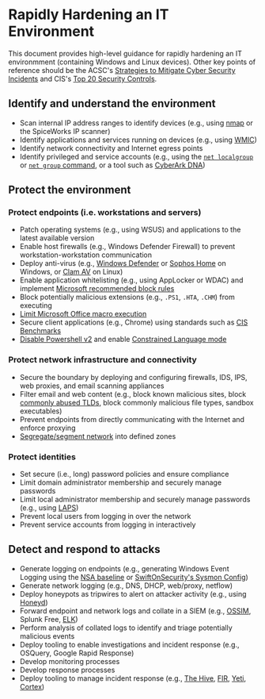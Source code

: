 # Rapidly Hardening an IT Environment

This document provides high-level guidance for rapidly hardening an IT environmment (containing Windows and Linux devices). Other key points of reference should be the ACSC's [Strategies to Mitigate Cyber Security Incidents](https://www.cyber.gov.au/publications/strategies-to-mitigate-cyber-security-incidents) and CIS's [Top 20 Security Controls](https://www.cisecurity.org/controls/cis-controls-list/).

## Identify and understand the environment
* Scan internal IP address ranges to identify devices (e.g., using [nmap](https://nmap.org/) or the SpiceWorks IP scanner)
* Identify applications and services running on devices (e.g., using [WMIC](https://helpdeskgeek.com/how-to/generate-a-list-of-installed-programs-in-windows/))
* Identify network connectivity and Internet egress points
* Identify privileged and service accounts (e.g., using the [`net localgroup`](https://superuser.com/questions/339071/where-can-i-see-the-list-of-administrators-in-windows-7) or [`net group` command](https://social.technet.microsoft.com/Forums/windows/en-US/455e7ec7-5d77-4fda-9b95-1eea0380fc49/how-to-find-users-who-have-local-administratordomain-admin-rights-through-command-line?forum=itproxpsp), or a tool such as [CyberArk DNA](https://www.cyberark.com/discover-privileged-accounts-exist-cyberark-dna/))

## Protect the environment
### Protect endpoints (i.e. workstations and servers)
* Patch operating systems (e.g., using WSUS) and applications to the latest available version
* Enable host firewalls (e.g., Windows Defender Firewall) to prevent workstation-workstation communication
* Deploy anti-virus (e.g., [Windows Defender](https://docs.microsoft.com/en-us/windows/security/threat-protection/windows-defender-antivirus/windows-defender-antivirus-in-windows-10) or [Sophos Home](https://home.sophos.com/en-us/index2.aspx) on Windows, or [Clam AV](https://www.clamav.net/) on Linux)
* Enable application whitelisting (e.g., using AppLocker or WDAC) and implement [Microsoft recommended block rules](https://docs.microsoft.com/en-us/windows/security/threat-protection/windows-defender-application-control/microsoft-recommended-block-rules)
* Block potentially malicious extensions (e.g., `.PS1`, `.HTA`, `.CHM`) from executing
* [Limit Microsoft Office macro execution](https://www.cyber.gov.au/publications/microsoft-office-macro-security)
* Secure client applications (e.g., Chrome) using standards such as [CIS Benchmarks](https://www.cisecurity.org/cis-benchmarks/)
* [Disable Powershell v2](https://devblogs.microsoft.com/powershell/windows-powershell-2-0-deprecation/) and enable [Constrained Language mode](https://www.petri.com/protect-malware-enforcing-powershell-constrained-language-mode)

### Protect network infrastructure and connectivity
* Secure the boundary by deploying and configuring firewalls, IDS, IPS, web proxies, and email scanning appliances
* Filter email and web content (e.g., block known malicious sites, block [commonly abused TLDs](https://www.spamhaus.org/statistics/tlds/), block commonly malicious file types, sandbox executables)
* Prevent endpoints from directly communicating with the Internet and enforce proxying
* [Segregate/segment network](https://www.cyber.gov.au/publications/implementing-network-segmentation-and-segregation) into defined zones

### Protect identities
* Set secure (i.e., long) password policies and ensure compliance
* Limit domain administrator membership and securely manage passwords
* Limit local administrator membership and securely manage passwords (e.g., using [LAPS](https://www.microsoft.com/en-us/download/details.aspx?id=46899))
* Prevent local users from logging in over the network
* Prevent service accounts from logging in interactively

## Detect and respond to attacks
* Generate logging on endpoints (e.g., generating Windows Event Logging using the [NSA baseline](https://github.com/nsacyber/Event-Forwarding-Guidance) or [SwiftOnSecurity's Sysmon Config](https://github.com/SwiftOnSecurity/sysmon-config))
* Generate network logging (e.g., DNS, DHCP, web/proxy, netflow)
* Deploy honeypots as tripwires to alert on attacker activity (e.g., using [Honeyd](http://www.honeyd.org/))
* Forward endpoint and network logs and collate in a SIEM (e.g., [OSSIM](https://cybersecurity.att.com/products/ossim), Splunk Free, [ELK](https://www.elastic.co/what-is/elk-stack))
* Perform analysis of collated logs to identify and triage potentially malicious events
* Deploy tooling to enable investigations and incident response (e.g., OSQuery, Google Rapid Response)
* Develop monitoring processes
* Develop response processes
* Deploy tooling to manage incident response (e.g., [The Hive](https://thehive-project.org/), [FIR](https://github.com/certsocietegenerale/FIR), [Yeti](https://github.com/yeti-platform/yeti), [Cortex](https://github.com/TheHive-Project/Cortex))
